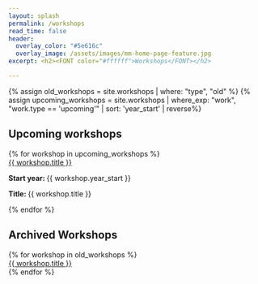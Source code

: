 ```yaml
---
layout: splash
permalink: /workshops
read_time: false
header:
  overlay_color: "#5e616c"
  overlay_image: /assets/images/mm-home-page-feature.jpg
excerpt: <h2><FONT color="#ffffff">Workshops</FONT></h2>

---
```

{% assign old_workshops = site.workshops | where: "type", "old" %}
{% assign upcoming_workshops = site.workshops | where_exp: "work", "work.type == 'upcoming'" | sort: 'year_start' | reverse%}

<h2>Upcoming workshops</h2>
<div class='card-list'>
{% for workshop in upcoming_workshops %}
<div class='card'>
  <div class='card-header'>
      <a href="{{ workshop.url }}">
        {{ workshop.title }}
      </a>
    </div>
    <div class='card-body'>
    <p>
      <b>Start year: </b>{{ workshop.year_start }}
    </p>
    <p>
      <b>Title: </b>{{ workshop.title }}
    </p>
    </div>
  </div>
  
{% endfor %}
</div>


<h2>Archived Workshops</h2>
<div class='card-list'>
{% for workshop in old_workshops %}
  <div class='card'>
    <div class='card-header'>
      <a href="{{ workshop.url }}">
        {{ workshop.title }}
      </a>
    </div>
  </div>
{% endfor %}
